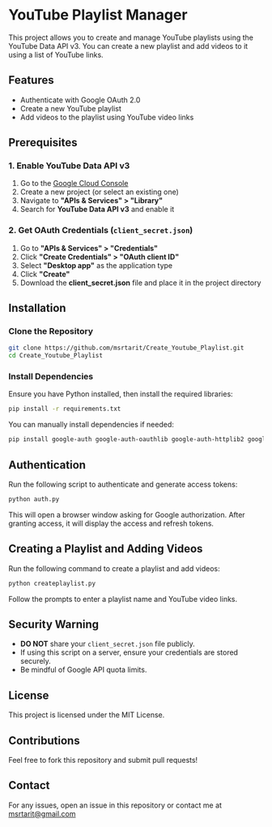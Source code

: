 # YouTube Playlist Manager

This project allows you to create and manage YouTube playlists using the YouTube Data API v3. You can create a new playlist and add videos to it using a list of YouTube links.

## Features

* Authenticate with Google OAuth 2.0
* Create a new YouTube playlist
* Add videos to the playlist using YouTube video links

## Prerequisites

### 1. Enable YouTube Data API v3

1. Go to the [Google Cloud Console](https://console.cloud.google.com/)
2. Create a new project (or select an existing one)
3. Navigate to **"APIs & Services" > "Library"**
4. Search for **YouTube Data API v3** and enable it

### 2. Get OAuth Credentials (`client_secret.json`)

1. Go to **"APIs & Services" > "Credentials"**
2. Click **"Create Credentials" > "OAuth client ID"**
3. Select **"Desktop app"** as the application type
4. Click **"Create"**
5. Download the **client_secret.json** file and place it in the project directory

## Installation

### Clone the Repository

```sh
git clone https://github.com/msrtarit/Create_Youtube_Playlist.git
cd Create_Youtube_Playlist
```

### Install Dependencies

Ensure you have Python installed, then install the required libraries:

```sh
pip install -r requirements.txt
```

You can manually install dependencies if needed:

```sh
pip install google-auth google-auth-oauthlib google-auth-httplib2 google-auth google-auth-httplib2 requests
```

## Authentication

Run the following script to authenticate and generate access tokens:

```sh
python auth.py
```

This will open a browser window asking for Google authorization. After granting access, it will display the access and refresh tokens.

## Creating a Playlist and Adding Videos

Run the following command to create a playlist and add videos:

```sh
python createplaylist.py
```

Follow the prompts to enter a playlist name and YouTube video links.

## Security Warning

* **DO NOT** share your `client_secret.json` file publicly.
* If using this script on a server, ensure your credentials are stored securely.
* Be mindful of Google API quota limits.

## License

This project is licensed under the MIT License.

## Contributions

Feel free to fork this repository and submit pull requests!

## Contact

For any issues, open an issue in this repository or contact me at msrtarit@gmail.com
